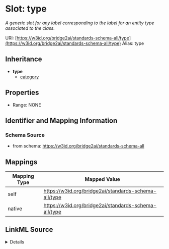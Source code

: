 

# Slot: type 


_A generic slot for any label corresponding to the label for an entity type associated to the class._





URI: [https://w3id.org/bridge2ai/standards-schema-all/type](https://w3id.org/bridge2ai/standards-schema-all/type)
Alias: type


## Inheritance

* **type**
    * [category](category.md)








## Properties

* Range: NONE




## Identifier and Mapping Information






### Schema Source


* from schema: https://w3id.org/bridge2ai/standards-schema-all




## Mappings

| Mapping Type | Mapped Value |
| ---  | ---  |
| self | https://w3id.org/bridge2ai/standards-schema-all/type |
| native | https://w3id.org/bridge2ai/standards-schema-all/type |




## LinkML Source

<details>
```yaml
name: type
description: A generic slot for any label corresponding to the label for an entity
  type associated to the class.
from_schema: https://w3id.org/bridge2ai/standards-schema-all
rank: 1000
domain: NamedThing
alias: type

```
</details>